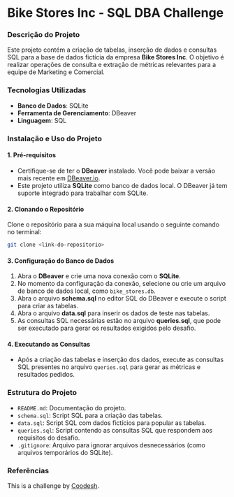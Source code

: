 # **Bike Stores Inc - SQL DBA Challenge**

### **Descrição do Projeto**
Este projeto contém a criação de tabelas, inserção de dados e consultas SQL para a base de dados fictícia da empresa **Bike Stores Inc**. O objetivo é realizar operações de consulta e extração de métricas relevantes para a equipe de Marketing e Comercial.

### **Tecnologias Utilizadas**
- **Banco de Dados**: SQLite
- **Ferramenta de Gerenciamento**: DBeaver
- **Linguagem**: SQL

### **Instalação e Uso do Projeto**

#### 1. Pré-requisitos
- Certifique-se de ter o **DBeaver** instalado. Você pode baixar a versão mais recente em [DBeaver.io](https://dbeaver.io/download/).
- Este projeto utiliza **SQLite** como banco de dados local. O DBeaver já tem suporte integrado para trabalhar com SQLite.

#### 2. Clonando o Repositório
Clone o repositório para a sua máquina local usando o seguinte comando no terminal:
```bash
git clone <link-do-repositorio>
```

#### 3. Configuração do Banco de Dados
1. Abra o **DBeaver** e crie uma nova conexão com o **SQLite**.
2. No momento da configuração da conexão, selecione ou crie um arquivo de banco de dados local, como `bike_stores.db`.
3. Abra o arquivo **schema.sql** no editor SQL do DBeaver e execute o script para criar as tabelas.
4. Abra o arquivo **data.sql** para inserir os dados de teste nas tabelas.
5. As consultas SQL necessárias estão no arquivo **queries.sql**, que pode ser executado para gerar os resultados exigidos pelo desafio.

#### 4. Executando as Consultas
- Após a criação das tabelas e inserção dos dados, execute as consultas SQL presentes no arquivo `queries.sql` para gerar as métricas e resultados pedidos.

### **Estrutura do Projeto**
- `README.md`: Documentação do projeto.
- `schema.sql`: Script SQL para a criação das tabelas.
- `data.sql`: Script SQL com dados fictícios para popular as tabelas.
- `queries.sql`: Script contendo as consultas SQL que respondem aos requisitos do desafio.
- `.gitignore`: Arquivo para ignorar arquivos desnecessários (como arquivos temporários do SQLite).

### **Referências**
This is a challenge by [Coodesh](https://coodesh.com/).
